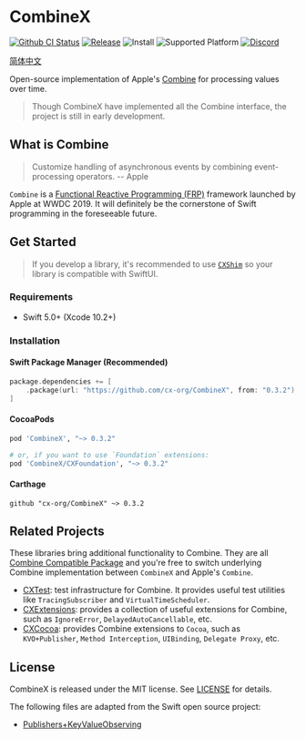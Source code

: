 # CombineX

[![Github CI Status](https://github.com/cx-org/CombineX/workflows/CI/badge.svg)](https://github.com/cx-org/CombineX/actions)
[![Release](https://img.shields.io/github/release-pre/cx-org/combinex)](https://github.com/cx-org/CombineX/releases)
![Install](https://img.shields.io/badge/install-Swift_PM%20%7C%20CocoaPods%20%7C%20Carthage-ff69b4)
![Supported Platform](https://img.shields.io/badge/platform-Linux%20%7C%20macOS%20%7C%20iOS%20%7C%20watchOS%20%7C%20tvOS-lightgrey)
[![Discord](https://img.shields.io/badge/chat-discord-9cf)](https://discord.gg/9vzqgZx)

[简体中文](README_zh-Hans.md)

Open-source implementation of Apple's [Combine](https://developer.apple.com/documentation/combine) for processing values over time.

> Though CombineX have implemented all the Combine interface, the project is still in early development.

## What is Combine

> Customize handling of asynchronous events by combining event-processing operators. -- Apple

`Combine` is a [Functional Reactive Programming (FRP)](https://en.wikipedia.org/wiki/Functional_reactive_programming) framework launched by Apple at WWDC 2019. It will definitely be the cornerstone of Swift programming in the foreseeable future.

## Get Started

> If you develop a library, it's recommended to use [`CXShim`](https://github.com/cx-org/CXShim) so your library is compatible with SwiftUI.

### Requirements

- Swift 5.0+ (Xcode 10.2+)

### Installation

#### Swift Package Manager (Recommended)

```swift
package.dependencies += [
    .package(url: "https://github.com/cx-org/CombineX", from: "0.3.2"),
]
```

#### CocoaPods

```ruby
pod 'CombineX', "~> 0.3.2"

# or, if you want to use `Foundation` extensions: 
pod 'CombineX/CXFoundation', "~> 0.3.2"
```

#### Carthage

```carthage
github "cx-org/CombineX" ~> 0.3.2
```

## Related Projects

These libraries bring additional functionality to Combine. They are all [Combine Compatible Package](https://github.com/cx-org/CombineX/wiki/Combine-Compatible-Package) and you're free to switch underlying Combine implementation between `CombineX` and Apple's `Combine`.

- [CXTest](https://github.com/cx-org/CXTest): test infrastructure for Combine. It provides useful test utilities like `TracingSubscriber` and `VirtualTimeScheduler`.
- [CXExtensions](https://github.com/cx-org/CXExtensions): provides a collection of useful extensions for Combine, such as `IgnoreError`, `DelayedAutoCancellable`, etc.
- [CXCocoa](https://github.com/cx-org/CXCocoa): provides Combine extensions to `Cocoa`, such as `KVO+Publisher`, `Method Interception`, `UIBinding`, `Delegate Proxy`, etc.

## License

CombineX is released under the MIT license. See [LICENSE](LICENSE) for details.

The following files are adapted from the Swift open source project:

- [Publishers+KeyValueObserving](Sources/CXFoundation/Publishers+KeyValueObserving.swift)
